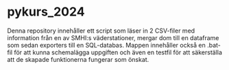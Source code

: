 # pykurs_2024

Denna repository innehåller ett script som läser in 2 CSV-filer med information från en av SMHI:s väderstationer, mergar dom till en dataframe som sedan exporters till en SQL-databas.
Mappen innehåller också en .bat-fil för att kunna schemalägga uppgiften och även en testfil för att säkerställa att de skapade funktionerna fungerar som önskat.
